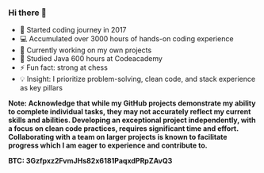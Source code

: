 ### Hi there 👋

<!--
**Endrulis/Endrulis** is a ✨ _special_ ✨ repository because its `README.md` (this file) appears on your GitHub profile.

Here are some ideas to get you started:
- 👯 I’m looking to collaborate on ...
- 🤔 I’m looking for help with ...
- 💬 Ask me about ...
- 📫 How to reach me: ...
- 😄 Pronouns: ...
- ⚡ Fun fact: ...
-->
- 🚀 Started coding journey in 2017
- 💻 Accumulated over 3000 hours of hands-on coding experience
- 🔭 Currently working on my own projects
- 🌱 Studied Java 600 hours at Codeacademy
- ⚡ Fun fact: strong at chess
- 💡 Insight: I prioritize problem-solving, clean code, and stack experience as key pillars

**Note: Acknowledge that while my GitHub projects demonstrate my ability to complete individual tasks, they may not accurately reflect my current skills and abilities. Developing an exceptional project independently, with a focus on clean code practices, requires significant time and effort. Collaborating with a team on larger projects is known to facilitate progress which I am eager to experience and contribute to.**

**BTC: 3Gzfpxz2FvmJHs82x6181PaqxdPRpZAvQ3**

